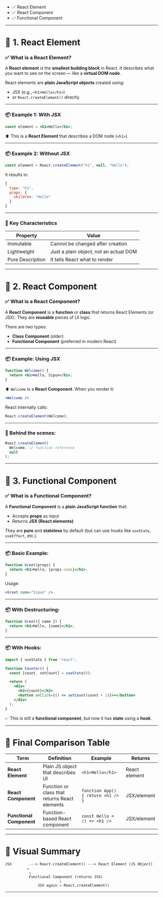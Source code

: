 

* ✅ React Element
* ✅ React Component
* ✅ Functional Component

---

# 🔷 1. React Element

### ✅ What is a React Element?

A **React element** is the **smallest building block** in React.
It describes what you want to see on the screen — like a **virtual DOM node**.

React elements are **plain JavaScript objects** created using:

* JSX (e.g., `<h1>Hello</h1>`)
* or `React.createElement()` directly

---

### 📦 Example 1: With JSX

```jsx
const element = <h1>Hello</h1>;
```

⬆️ This is a **React Element** that describes a DOM node (`<h1>`).

---

### 📦 Example 2: Without JSX

```js
const element = React.createElement("h1", null, "Hello");
```

It results in:

```js
{
  type: "h1",
  props: {
    children: "Hello"
  }
}
```

---

### 📌 Key Characteristics

| Property         | Value                                  |
| ---------------- | -------------------------------------- |
| Immutable        | Cannot be changed after creation       |
| Lightweight      | Just a plain object, not an actual DOM |
| Pure Description | It tells React what to render          |

---

# 🔷 2. React Component

### ✅ What is a React Component?

A **React Component** is a **function** or **class** that returns React Elements (or JSX).
They are **reusable** pieces of UI logic.

There are two types:

* **Class Component** (older)
* **Functional Component** (preferred in modern React)

---

### 📦 Example: Using JSX

```jsx
function Welcome() {
  return <h1>Hello, Sipun</h1>;
}
```

⬆️ `Welcome` is a **React Component**. When you render it:

```jsx
<Welcome />
```

React internally calls:

```js
React.createElement(Welcome);
```

---

### 🤖 Behind the scenes:

```js
React.createElement(
  Welcome, // function reference
  null
);
```

---

# 🔷 3. Functional Component

### ✅ What is a Functional Component?

A **Functional Component** is a **plain JavaScript function** that:

* Accepts **props** as input
* Returns **JSX (React elements)**

They are **pure** and **stateless** by default (but can use hooks like `useState`, `useEffect`, etc.).

---

### 📦 Basic Example:

```jsx
function Greet(props) {
  return <h1>Hello, {props.name}</h1>;
}
```

Usage:

```jsx
<Greet name="Sipun" />
```

---

### 📦 With Destructuring:

```jsx
function Greet({ name }) {
  return <h1>Hello, {name}</h1>;
}
```

---

### 📦 With Hooks:

```jsx
import { useState } from "react";

function Counter() {
  const [count, setCount] = useState(0);

  return (
    <div>
      <h2>{count}</h2>
      <button onClick={() => setCount(count + 1)}>+</button>
    </div>
  );
}
```

✅ This is still a **functional component**, but now it has **state** using a **hook**.

---

# 🧠 Final Comparison Table

| Term                     | Definition                                    | Example                            | Returns       |
| ------------------------ | --------------------------------------------- | ---------------------------------- | ------------- |
| **React Element**        | Plain JS object that describes UI             | `<h1>Hello</h1>`                   | React element |
| **React Component**      | Function or class that returns React elements | `function App() { return <h1 /> }` | JSX/element   |
| **Functional Component** | Function-based React component                | `const Hello = () => <h1 />`       | JSX/element   |

---

# 🔄 Visual Summary

```
JSX        ---> React.createElement() ---> React Element (JS Object)
          ↘
           ↘
           Functional Component (returns JSX)
                         ↓
               JSX again → React.createElement()
```

---